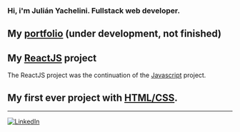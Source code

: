 ### Hi, i'm Julián Yachelini. Fullstack web developer.

<!--
**JYachelini/JYachelini** is a ✨ _special_ ✨ repository because its `README.md` (this file) appears on your GitHub profile.

Here are some ideas to get you started:

- 🔭 I’m currently working on ...
- 🌱 I’m currently learning ...
- 👯 I’m looking to collaborate on ...
- 🤔 I’m looking for help with ...
- 💬 Ask me about ...
- 📫 How to reach me: ...
- 😄 Pronouns: ...
- ⚡ Fun fact: ...
-->
## My [portfolio][portfolio] (under development, not finished)
## My [ReactJS][react] project
The ReactJS project was the continuation of the [Javascript][javascript] project.
## My first ever project with [HTML/CSS][html/css].

---
[![LinkedIn](https://img.shields.io/badge/LinkedIn-0077B5?style=for-the-badge&logo=linkedin&logoColor=white)][LinkedIn]







<!-- Links -->
[react]: https://farmaciayachelini.netlify.app/
[javascript]: https://jyachelini.github.io/Proyecto_Farmacia/
[html/css]: https://jyachelini.github.io/Proyecto_VeruxMu/
[portfolio]: https://jyachelini.github.io/portfolio/
[LinkedIn]: https://www.linkedin.com/in/jyachelini/
